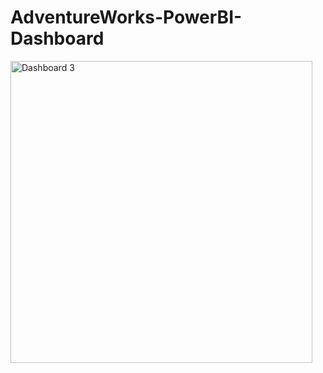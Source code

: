 # AdventureWorks-PowerBI-Dashboard

<img width="483" alt="Dashboard 3" src="https://github.com/Sakshijaglann/AdventureWorks-PowerBI-Dashboard/assets/135504727/00f6a03a-8e67-468e-bf4d-cf59498a2ddc">
